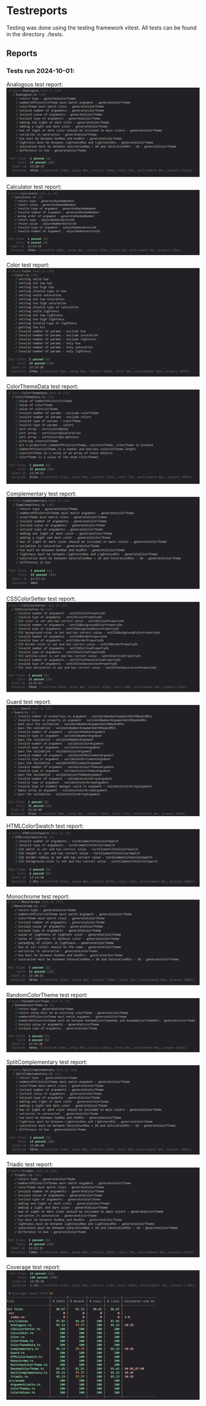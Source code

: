 # Testreports
Testing was done using the testing framework vitest. All tests can be found in the directory ./tests.

## Reports

### Tests run 2024-10-01:

Analogous test report:
![Test report Analogous.test.js](./doc-images/analogous-test-report.png "Analogous test report")

Calculator test report:
![Test report Calculator.test.js](./doc-images/calculator-test-report.png "Calculator test report")

Color test report:
![Test report Color.test.js](./doc-images/color-test-report.png "Color test report")

ColorThemeData test report:
![Test report ColorThemeData.test.js](./doc-images/color-theme-data-test-report.png "ColorThemeData test report")

Complementary test report:
![Test report Complementary.test.js](./doc-images/complementary-test-report.png "Complementary test report")

CSSColorSetter test report:
![Test report CSSColorSetter.test.js](./doc-images/css-color-setter-test-report.png "CSSColorSetter test report")

Guard test report:
![Test report Guard.test.js](./doc-images/guard-test-report.png "Guard test report")

HTMLColorSwatch test report:
![Test report HTMLColorSwatch.test.js](./doc-images/html-color-swatch-test-report.png "HTMLColorSwatch test report")

Monochrome test report:
![Test report Monochrome.test.js](./doc-images/monochrome-test-report.png "Monochrome test report")

RandomColorTheme test report:
![Test report RandomColorTheme.test.js](./doc-images/random-color-theme-test-report.png "RandomColorTheme test report")

SplitComplementary test report:
![Test report SplitComplementary.test.js](./doc-images/split-complementary-test-report.png "SplitComplementary test report")

Triadic test report:
![Test report Triadic.test.js](./doc-images/triadic-test-report.png "Triadic test report")

Coverage test report:
![Test report coverage](./doc-images/coverage-test-report.png "Coverage test report")
